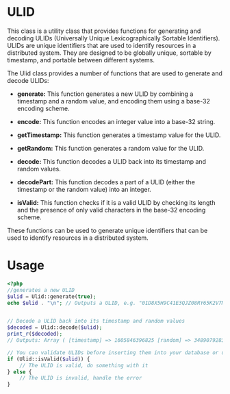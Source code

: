 # ULID
This class is a utility class that provides functions for generating and decoding ULIDs (Universally Unique Lexicographically Sortable Identifiers). ULIDs are unique identifiers that are used to identify resources in a distributed system. They are designed to be globally unique, sortable by timestamp, and portable between different systems.

The Ulid class provides a number of functions that are used to generate and decode ULIDs:

- **generate:** This function generates a new ULID by combining a timestamp and a random value, and encoding them using a base-32 encoding scheme.

- **encode:** This function encodes an integer value into a base-32 string.

- **getTimestamp:** This function generates a timestamp value for the ULID.

- **getRandom:** This function generates a random value for the ULID.

- **decode:** This function decodes a ULID back into its timestamp and random values.

- **decodePart:** This function decodes a part of a ULID (either the timestamp or the random value) into an integer.

- **isValid:** This function checks if it is a valid ULID by checking its length and the presence of only valid characters in the base-32 encoding scheme.

These functions can be used to generate unique identifiers that can be used to identify resources in a distributed system.


# Usage
```php
<?php
//generates a new ULID
$ulid = Ulid::generate(true);
echo $ulid . "\n"; // Outputs a ULID, e.g. "01D8X5H9C41E3QJZ08RY65K2V7MTUW4B"


// Decode a ULID back into its timestamp and random values
$decoded = Ulid::decode($ulid);
print_r($decoded);
// Outputs: Array ( [timestamp] => 1605846396825 [random] => 34890792831795 )

// You can validate ULIDs before inserting them into your database or using them in your application
if (Ulid::isValid($ulid)) {
    // The ULID is valid, do something with it
} else {
    // The ULID is invalid, handle the error
}

```
